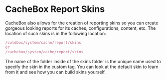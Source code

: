 # CacheBox Report Skins

CacheBox also allows for the creation of reporting skins so you can create gorgeous looking reports for its caches, configurations, content, etc. The location of such skins is in the following location:

```javascript
/coldbox/system/cache/report/skins
or
/cachebox/system/cache/report/skins
```


The name of the folder inside of the skins folder is the unique name used to specify the skin in the custom tag. You can look at the default skin to learn from it and see how you can build skins yourself.


